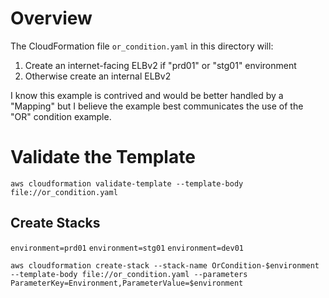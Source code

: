 # Overview
The CloudFormation file `or_condition.yaml` in this directory will:

1. Create an internet-facing ELBv2 if "prd01" or "stg01" environment
2. Otherwise create an internal ELBv2

I know this example is contrived and would be better handled by a "Mapping" but I believe the example best communicates the use of the "OR" condition example.

# Validate the Template

`aws cloudformation validate-template --template-body file://or_condition.yaml`

## Create Stacks

`environment=prd01`
`environment=stg01`
`environment=dev01`

`aws cloudformation create-stack --stack-name OrCondition-$environment --template-body file://or_condition.yaml --parameters ParameterKey=Environment,ParameterValue=$environment`
